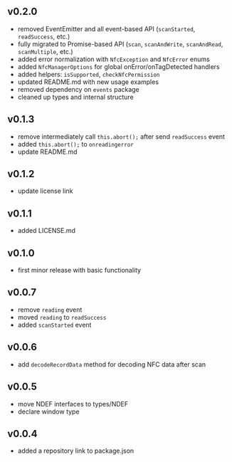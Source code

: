 ## v0.2.0

- removed EventEmitter and all event-based API (`scanStarted`, `readSuccess`, etc.)
- fully migrated to Promise-based API (`scan`, `scanAndWrite`, `scanAndRead`, `scanMultiple`, etc.)
- added error normalization with `NfcException` and `NfcError` enums
- added `NfcManagerOptions` for global onError/onTagDetected handlers
- added helpers: `isSupported`, `checkNfcPermission`
- updated README.md with new usage examples
- removed dependency on `events` package
- cleaned up types and internal structure

## v0.1.3
- remove intermediately call `this.abort();` after send `readSuccess` event
- added `this.abort();` to `onreadingerror`
- update README.md

## v0.1.2

- update license link

## v0.1.1

- added LICENSE.md

## v0.1.0

- first minor release with basic functionality

## v0.0.7

- remove `reading` event
- moved `reading` to `readSuccess`
- added `scanStarted` event

## v0.0.6

- add `decodeRecordData` method for decoding NFC data after scan

## v0.0.5

- move NDEF interfaces to types/NDEF
- declare window type

## v0.0.4

- added a repository link to package.json